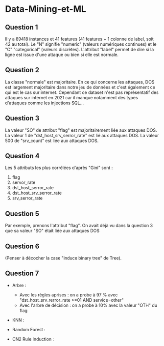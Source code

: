 # Data-Mining-et-ML


## Question 1
Il y a 89418 instances et 41 features (41 features + 1 colonne de label, soit 42 au total). Le "N" signifie "numeric" (valeurs numériques continues) et le "C" "categorical" (valeurs discrètes). L'attribut "label" permet de dire 
si la ligne est issue d'une attaque ou bien si elle est normale. 

## Question 2

La classe "normale" est majoritaire. En ce qui concerne les attaques, DOS est largement majoritaire dans notre jeu de données et c'est également ce qui est le cas sur internet. 
Cependant ce dataset n'est pas représentatif des attaques sur internet en 2021 car il manque notamment des types d'attaques comme les injections SQL...

## Question 3

La valeur "SO" de attribut "flag" est majoritairement liée aux attaques DOS. 
La valeur 1 de "dst_host_srv_serror_rate" est lié aux attaques DOS. 
La valeur 500 de "srv_count" est liée aux attaques DOS. 

## Question 4
Les 5 attributs les plus corrélées d'après "Gini" sont : 
1. flag
2. servor_rate
3. dst_host_serror_rate
4. dst_host_srv_serror_rate
5. srv_serror_rate

## Question 5 

Par exemple, prenons l'attribut "flag". On avait déjà vu dans la question 3 que sa valeur "SO" était liée aux attaques DOS

## Question 6 

(Penser à décocher la case "induce binary tree" de Tree). 

## Question 7 

* Arbre : 

	- Avec les règles aprises :  on a probe à 97 % avec "dst_host_srv_rerror_rate >=01 AND service=other"
	- Avec l'arbre de décision : on a probe à 10% avec la valeur "OTH" du flag

* KNN : 

* Random Forest : 

* CN2 Rule Induction :








 
